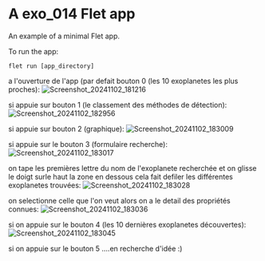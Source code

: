 # A exo_014 Flet app

An example of a minimal Flet app.

To run the app:

```
flet run [app_directory]
```
a l'ouverture de l'app (par defait bouton 0 (les 10 exoplanetes les plus proches):
![Screenshot_20241102_181216](https://github.com/user-attachments/assets/fbd9830a-1b70-455f-963b-b244fe1c37c8)


si appuie sur bouton 1 (le classement des méthodes de détection):
![Screenshot_20241102_182956](https://github.com/user-attachments/assets/ded51680-dda1-4898-8be2-9d3a2ca8cc12)

si appuie sur bouton 2 (graphique):
![Screenshot_20241102_183009](https://github.com/user-attachments/assets/5277d038-2402-42a3-82e7-73f974193f15)

si appuie sur le bouton 3 (formulaire recherche):
![Screenshot_20241102_183017](https://github.com/user-attachments/assets/ea643326-79e4-434e-9601-c756f6009ae3)

on tape les premières lettre du nom de l'exoplanete recherchée et on glisse le doigt surle haut la zone en dessous
cela fait defiler les différentes exoplanetes trouvées:
![Screenshot_20241102_183028](https://github.com/user-attachments/assets/2d6830a3-b7d9-44a1-9d44-2c52410220ac)

on selectionne celle que l'on veut alors on a le detail des propriétés connues:
![Screenshot_20241102_183036](https://github.com/user-attachments/assets/89b08e6e-2f2f-4786-9d69-ad41e904e9c7)

si on appuie sur le bouton 4 (les 10 dernières exoplanetes découvertes):
![Screenshot_20241102_183045](https://github.com/user-attachments/assets/2ad4a972-bf00-4e5f-af91-3182af085ff4)

si on appuie sur le bouton 5 ....en recherche d'idée :)






